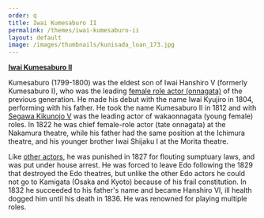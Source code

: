 ```yaml
---
order: q
title: Iwai Kumesaburo II
permalink: /themes/iwai-kumesaburo-ii
layout: default
image: /images/thumbnails/kunisada_loan_173.jpg
---
```

**[Iwai Kumesaburo II](/exhibition/group-19)**

Kumesaburo (1799-1800) was the eldest son of Iwai Hanshiro V (formerly Kumesaburo I), who was the leading [female role actor (onnagata)](/themes/fan-prints-two) of the previous generation. He made his debut with the name Iwai Kyujiro in 1804, performing with his father. He took the name Kumesaburo II in 1812 and with [Segawa Kikunojo V](/exhibition/group-7) was the leading actor of wakaonnagata (young female) roles. In 1822 he was chief female-role actor (tate onnagata) at the Nakamura theatre, while his father had the same position at the Ichimura theatre, and his younger brother Iwai Shijaku I at the Morita theatre.

Like [other actors](/themes/textE), he was punished in 1827 for flouting sumptuary laws, and was put under house arrest. He was forced to leave Edo following the 1829 that destroyed the Edo theatres, but unlike the other Edo actors he could not go to Kamigata (Osaka and Kyoto) because of his frail constitution. In 1832 he succeeded to his father's name and became Hanshiro VI, ill health dogged him until his death in 1836. He was renowned for playing multiple roles.
